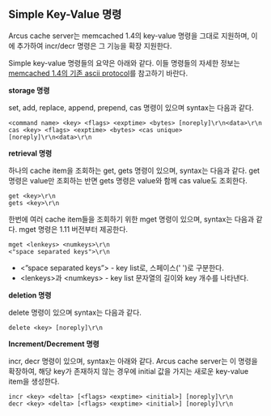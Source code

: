 Simple Key-Value 명령
---------------------

Arcus cache server는 memcached 1.4의 key-value 명령을 그대로 지원하며, 
이에 추가하여 incr/decr 명령은 그 기능을 확장 지원한다.

Simple key-value 명령들의 요약은 아래와 같다.
이들 명령들의 자세한 정보는 [memcached 1.4의 기존 ascii protocol](/doc/protocol.txt)를 참고하기 바란다.

**storage 명령**

set, add, replace, append, prepend, cas 명령이 있으며 syntax는 다음과 같다.

```
<command name> <key> <flags> <exptime> <bytes> [noreply]\r\n<data>\r\n
cas <key> <flags> <exptime> <bytes> <cas unique> [noreply]\r\n<data>\r\n
```

**retrieval 명령**

하나의 cache item을 조회하는 get, gets 명령이 있으며, syntax는 다음과 같다.
get 명령은 value만 조회하는 반면 gets 명령은 value와 함께 cas value도 조회한다.

```
get <key>\r\n
gets <key>\r\n
```

한번에 여러 cache item들을 조회하기 위한 mget 명령이 있으며, syntax는 다음과 같다.
mget 명령은 1.11 버전부터 제공한다.

```
mget <lenkeys> <numkeys>\r\n
<"space separated keys">\r\n
```
- \<”space separated keys”\> - key list로, 스페이스(' ')로 구분한다.
- \<lenkeys\>과 \<numkeys> - key list 문자열의 길이와 key 개수를 나타낸다.

**deletion 명령**

delete 명령이 있으며 syntax는 다음과 같다.

```
delete <key> [noreply]\r\n
```

**Increment/Decrement 명령**

incr, decr 명령이 있으며, syntax는 아래와 같다.
Arcus cache server는 이 명령을 확장하여,
해당 key가 존재하지 않는 경우에 initial 값을 가지는 새로운 key-value item을 생성한다.

```
incr <key> <delta> [<flags> <exptime> <initial>] [noreply]\r\n
decr <key> <delta> [<flags> <exptime> <initial>] [noreply]\r\n
```
